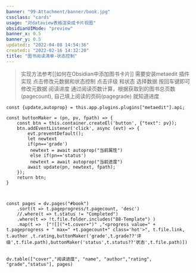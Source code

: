 ```yaml
---
banner: "99-Attachment/banner/book.jpg"
cssclass: "cards"
usage: "对dataview表格渲染成卡片视图"
obsidianUIMode: "preview"
banner_x: 0.5
banner_y: 0.5
updated:: "2022-04-08 14:54:36"
created:: "2022-02-16 14:32:20"
title: "图书阅读清单-状态控制"
---
```



> 实现方法参考[[如何在Obsidian中添加图书卡片]]
> 需要安装metaedit 插件实现 点击修改元数据和状态控制
>  点击评级 和状态 选择数据 按回车键即可修改元数据
>  阅读进度 通过阅读页数计算，根据获取到的图书总页数(pagecount), 自己填上阅读的页码(pagegrade) 就知道进度



```dataviewjs
const {update,autoprop} = this.app.plugins.plugins["metaedit"].api;

const buttonMaker = (pn, pv, fpath) => {
    const btn = this.container.createEl('button', {"text": pv});
    btn.addEventListener('click', async (evt) => {
        evt.preventDefault();
        let newtext
        if(pn=='grade')
		 newtext = await autoprop("当前属性")
		 else if(pn=='status')
		 newtext = await autoprop("当前进度")
        await update(pn, newtext, fpath);
    });
    return btn;
}



const pages = dv.pages("#book")
    .sort(t => t.pageprogress/t.pagecount, 'desc')
    //.where(t => t.status != "Completed")
	.where(t => !t.file.folder.includes("88-Template") )
    .map(t =>  ["![]("+t.cover+")" ,"<progress value=" + t.pageprogress + " max=" +t.pagecount+" class='hot'>", t.file.link, t.author ,t.rating,buttonMaker('grade',t.grade??'评级',t.file.path),buttonMaker('status',t.status??'状态',t.file.path)])


dv.table(["cover","阅读进度", "name", "author","rating", "grade","status"], pages)


```